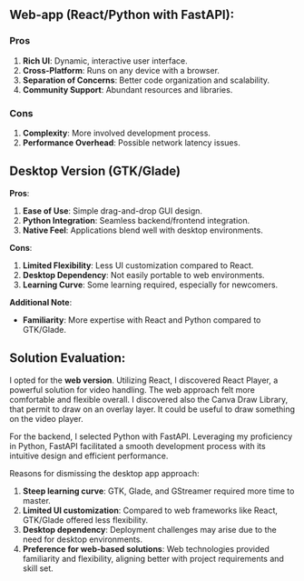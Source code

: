 ##  Web-app (React/Python with FastAPI):

### Pros ###
1. **Rich UI**: Dynamic, interactive user interface.
2. **Cross-Platform**: Runs on any device with a browser.
3. **Separation of Concerns**: Better code organization and scalability.
4. **Community Support**: Abundant resources and libraries.

### Cons ###
1. **Complexity**: More involved development process.
2. **Performance Overhead**: Possible network latency issues.

## Desktop Version (GTK/Glade) ##

**Pros**:
1. **Ease of Use**: Simple drag-and-drop GUI design.
2. **Python Integration**: Seamless backend/frontend integration.
4. **Native Feel**: Applications blend well with desktop environments.

**Cons**:
1. **Limited Flexibility**: Less UI customization compared to React.
2. **Desktop Dependency**: Not easily portable to web environments.
3. **Learning Curve**: Some learning required, especially for newcomers.



**Additional Note**:
- **Familiarity**: More expertise with React and Python compared to GTK/Glade.


## Solution Evaluation:
I opted for the **web version**. Utilizing React, I discovered React Player, a powerful solution for video handling. The web approach felt more comfortable and flexible overall.
I discovered also the Canva Draw Library, that permit to draw on an overlay layer. It could be useful to draw something on the video player.

For the backend, I selected Python with FastAPI. Leveraging my proficiency in Python, FastAPI facilitated a smooth development process with its intuitive design and efficient performance.

Reasons for dismissing the desktop app approach:

1. **Steep learning curve**: GTK, Glade, and GStreamer required more time to master.
2. **Limited UI customization**: Compared to web frameworks like React, GTK/Glade offered less flexibility.
3. **Desktop dependency**: Deployment challenges may arise due to the need for desktop environments.
4. **Preference for web-based solutions**: Web technologies provided familiarity and flexibility, aligning better with project requirements and skill set.
